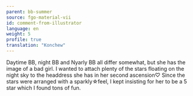 ```yaml
---
parent: bb-summer
source: fgo-material-vii
id: comment-from-illustrator
language: en
weight: 5
profile: true
translation: "Konchew"
---
```


Daytime BB, night BB and Nyarly BB all differ somewhat, but she has the image of a bad girl. I wanted to attach plenty of the stars floating on the night sky to the headdress she has in her second ascension♡ Since the stars were arranged with a sparkly☆feel, I kept insisting for her to be a 5 star which I found tons of fun.
